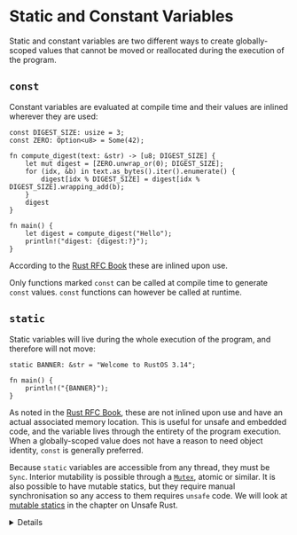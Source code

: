 # Static and Constant Variables

Static and constant variables are two different ways to create globally-scoped values that
cannot be moved or reallocated during the execution of the program. 

## `const`

Constant variables are evaluated at compile time and their values are inlined
wherever they are used:

<!-- mdbook-xgettext: skip -->
```rust,editable
const DIGEST_SIZE: usize = 3;
const ZERO: Option<u8> = Some(42);

fn compute_digest(text: &str) -> [u8; DIGEST_SIZE] {
    let mut digest = [ZERO.unwrap_or(0); DIGEST_SIZE];
    for (idx, &b) in text.as_bytes().iter().enumerate() {
        digest[idx % DIGEST_SIZE] = digest[idx % DIGEST_SIZE].wrapping_add(b);
    }
    digest
}

fn main() {
    let digest = compute_digest("Hello");
    println!("digest: {digest:?}");
}
```

According to the [Rust RFC Book][1] these are inlined upon use.

Only functions marked `const` can be called at compile time to generate `const` values. `const` functions can however be called at runtime.

## `static`

Static variables will live during the whole execution of the program, and therefore will not move:

```rust,editable
static BANNER: &str = "Welcome to RustOS 3.14";

fn main() {
    println!("{BANNER}");
}
```

As noted in the [Rust RFC Book][1], these are not inlined upon use and have an actual associated memory location.  This is useful for unsafe and 
embedded code, and the variable lives through the entirety of the program execution.
When a globally-scoped value does not have a reason to need object identity, `const` is generally preferred.

Because `static` variables are accessible from any thread, they must be `Sync`. Interior mutability
is possible through a [`Mutex`](https://doc.rust-lang.org/std/sync/struct.Mutex.html), atomic or
similar. It is also possible to have mutable statics, but they require manual synchronisation so any
access to them requires `unsafe` code. We will look at
[mutable statics](../unsafe/mutable-static-variables.md) in the chapter on Unsafe Rust.

<details>

* Mention that `const` behaves semantically similar to C++'s `constexpr`.
* `static`, on the other hand, is much more similar to a `const` or mutable global variable in C++.
* `static` provides object identity: an address in memory and state as required by types with interior mutability such as `Mutex<T>`.
* It isn't super common that one would need a runtime evaluated constant, but it is helpful and safer than using a static.
* `thread_local` data can be created with the macro `std::thread_local`.

### Properties table: 

| Property | Static | Constant |
|---|---|---|
| Has an address in memory | Yes | No (inlined) |
| Lives for the entire duration of the program | Yes | No |
| Can be mutable | Yes (unsafe) | No |
| Evaluated at compile time | Yes (initialised at compile time) | Yes |
| Inlined wherever it is used | No | Yes |


</details>

[1]: https://rust-lang.github.io/rfcs/0246-const-vs-static.html
